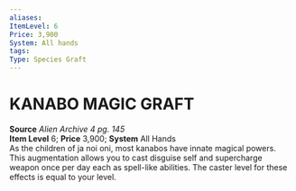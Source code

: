 ```yaml
---
aliases: 
ItemLevel: 6
Price: 3,900
System: All hands 
tags: 
Type: Species Graft
---
```

# KANABO MAGIC GRAFT
**Source** _Alien Archive 4 pg. 145_  
**Item Level** 6; **Price** 3,900; **System** All Hands  
As the children of ja noi oni, most kanabos have innate magical powers. This augmentation allows you to cast disguise self and supercharge weapon once per day each as spell-like abilities. The caster level for these effects is equal to your level.